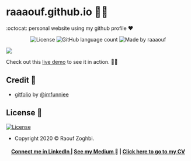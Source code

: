 # raaaouf.github.io 💜🔥 
:octocat: personal website using my  github profile ♥ 
<p align="center">
  <img alt="License" src="https://img.shields.io/badge/license-MIT-%237159c1">
  

  <img alt="GitHub language count" src="https://img.shields.io/github/languages/count/raaaouf/Edahabia-interactive-paycard-Angular?color=%237159c1">
  

  <img alt="Made by raaaouf " src="https://img.shields.io/badge/made%20by-raaaouf-%237159c1">

  

</p>

<img src="https://i.imgur.com/eA6clZr.png">

Check out this [live demo](https://raaaouf.github.io) to see it in action. 💜🔥 

## Credit 🙌

- [gitfolio](https://github.com/imfunniee/gitfolio) by [@imfunniee](https://github.com/imfunniee)

## License 📝

[![License](http://img.shields.io/:license-mit-blue.svg?style=flat-square)](http://badges.mit-license.org)
- Copyright 2020 © Raouf Zoghbi.

<h4 align="center">
<a href="http://linkedin.com/in/leonardoalmeida99">Connect me in LinkedIn </a> | <a href="https://medium.com/@raaaaouf">See my Medium </a>👀 | <a href=" ">Click here to go to my CV</a>
</h4>
